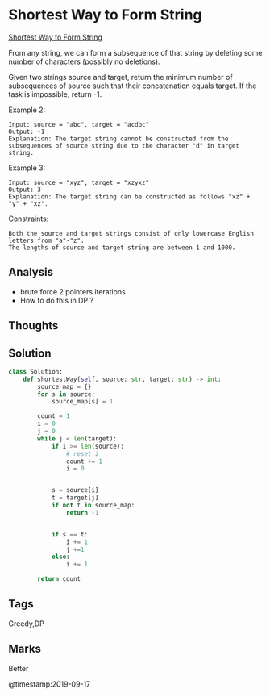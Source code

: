 # Shortest Way to Form String
[Shortest Way to Form String](https://leetcode.com/problems/shortest-way-to-form-string)

From any string, we can form a subsequence of that string by deleting some number of characters (possibly no deletions).

Given two strings source and target, return the minimum number of subsequences of source such that their concatenation equals target. If the task is impossible, return -1.

Example 2:
```
Input: source = "abc", target = "acdbc"
Output: -1
Explanation: The target string cannot be constructed from the subsequences of source string due to the character "d" in target string.
```
Example 3:
```
Input: source = "xyz", target = "xzyxz"
Output: 3
Explanation: The target string can be constructed as follows "xz" + "y" + "xz".
```

Constraints:
```
Both the source and target strings consist of only lowercase English letters from "a"-"z".
The lengths of source and target string are between 1 and 1000.
```
## Analysis
- brute force 2 pointers iterations
- How to do this in DP ?

## Thoughts

## Solution
```python
class Solution:
    def shortestWay(self, source: str, target: str) -> int:
        source_map = {}
        for s in source:
            source_map[s] = 1

        count = 1
        i = 0
        j = 0
        while j < len(target):
            if i >= len(source):
                # reset i
                count += 1
                i = 0


            s = source[i]
            t = target[j]
            if not t in source_map:
                return -1


            if s == t:
                i += 1
                j +=1
            else:
                i += 1

        return count
```

## Tags
Greedy,DP

## Marks
Better

@timestamp:2019-09-17
